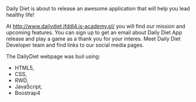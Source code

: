 Daily Diet is about to release an awesome application that will help you lead healthy life!

At http://www.dailydiet.jfddl4.is-academy.pl/ you will find our mission and upcoming features.
You can sign up to get an email about Daily Diet App release and play a game as a thank you for your interes.
Meet Daily Diet Developer team and find links to our social media pages.

The DailyDiet webpage was buil using:
- HTML5,
- CSS,
- RWD,
- JavaScript,
- Boostrap4

